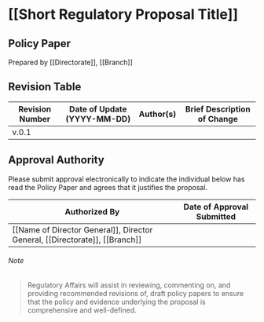 # [[Short Regulatory Proposal Title]]
## Policy Paper
Prepared by [[Directorate]], [[Branch]]

## Revision Table
Revision Number | Date of Update (YYYY-MM-DD) | Author(s) | Brief Description of Change
--------------- | --------------------------- | --------- | ---------------------------
v.0.1 | | | |

## Approval Authority
Please submit approval electronically to indicate the individual below has read the Policy Paper and agrees that it justifies the proposal.

Authorized By | Date of Approval Submitted
------------- | --------------------------
[[Name of Director General]], Director General, [[Directorate]], [[Branch]] |

###### Note
> Regulatory Affairs will assist in reviewing, commenting on, and providing recommended revisions of, draft policy papers to ensure that the policy and evidence underlying the proposal is comprehensive and well-defined.
